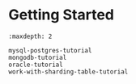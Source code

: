 # Getting Started

```{toctree}
:maxdepth: 2

mysql-postgres-tutorial
mongodb-tutorial
oracle-tutorial
work-with-sharding-table-tutorial
```